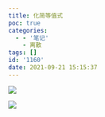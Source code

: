 ```yaml
---
title: 化简等值式
poc: true
categories:
  - - '笔记'
    - 离散
tags: []
id: '1160'
date: 2021-09-21 15:15:37
---
```


![](https://www.ksroido.art/wp-content/uploads/2021/09/image-91-1024x431.png)

![](https://raw.githubusercontent.com/Valkierja/ALLPIC/main/img/202303172113097.png)